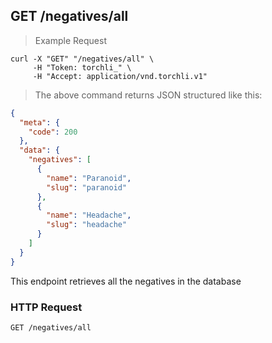 ## GET /negatives/all

> Example Request

```shell
curl -X "GET" "/negatives/all" \
     -H "Token: torchli_" \
     -H "Accept: application/vnd.torchli.v1"
```

> The above command returns JSON structured like this:

```json
{
  "meta": {
    "code": 200
  },
  "data": {
    "negatives": [
      {
        "name": "Paranoid",
        "slug": "paranoid"
      },
      {
        "name": "Headache",
        "slug": "headache"
      }
    ]
  }
}
```

This endpoint retrieves all the negatives in the database

### HTTP Request

`GET /negatives/all`